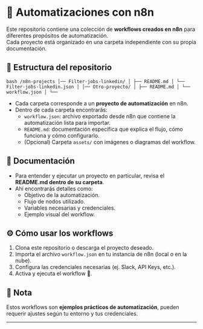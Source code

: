 # 🚀 Automatizaciones con n8n

Este repositorio contiene una colección de **workflows creados en n8n** para diferentes propósitos de automatización.  
Cada proyecto está organizado en una carpeta independiente con su propia documentación.

## 📂 Estructura del repositorio

`bash
/n8n-projects
│── Filter-jobs-linkedin/
│ ├── README.md
│ └── Filter-jobs-linkedin.json
│
│── Otro-proyecto/
│ ├── README.md
│ └── workflow.json
│
└──
`

- Cada carpeta corresponde a un **proyecto de automatización** en n8n.
- Dentro de cada carpeta encontrarás:
  - `workflow.json`: archivo exportado desde n8n que contiene la automatización lista para importar.
  - `README.md`: documentación específica que explica el flujo, cómo funciona y cómo configurarlo.
  - (Opcional) Carpeta `assets/` con imágenes o diagramas del workflow.

## 📖 Documentación

- Para entender y ejecutar un proyecto en particular, revisa el **README.md dentro de su carpeta**.
- Ahí encontrarás detalles como:
  - Objetivo de la automatización.
  - Flujo de nodos utilizado.
  - Variables necesarias y credenciales.
  - Ejemplo visual del workflow.

## ⚙️ Cómo usar los workflows

1. Clona este repositorio o descarga el proyecto deseado.
2. Importa el archivo `workflow.json` en tu instancia de n8n (local o en la nube).
3. Configura las credenciales necesarias (ej. Slack, API Keys, etc.).
4. Activa y ejecuta el workflow 🚀.

## 📌 Nota

Estos workflows son **ejemplos prácticos de automatización**, pueden requerir ajustes según tu entorno y tus credenciales.

---
